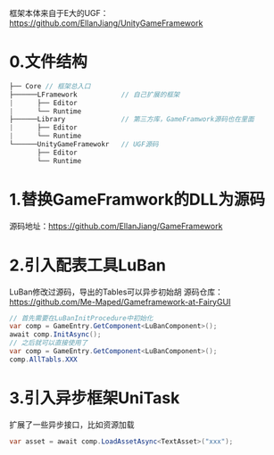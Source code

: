 框架本体来自于E大的UGF：https://github.com/EllanJiang/UnityGameFramework

# 0.文件结构
```c#
├── Core // 框架总入口
├──────LFramework           // 自己扩展的框架
|      ├── Editor            
|      └── Runtime          
├──────Library              // 第三方库，GameFramwork源码也在里面
|      ├── Editor      
|      └── Runtime      
└──────UnityGameFramewokr   // UGF源码
       ├── Editor      
       └── Runtime       
```


# 1.替换GameFramwork的DLL为源码
源码地址：https://github.com/EllanJiang/GameFramework

# 2.引入配表工具LuBan
LuBan修改过源码，导出的Tables可以异步初始胡
源码仓库：https://github.com/Me-Maped/Gameframework-at-FairyGUI
```c#
// 首先需要在LuBanInitProcedure中初始化
var comp = GameEntry.GetComponent<LuBanComponent>();
await comp.InitAsync();
// 之后就可以直接使用了
var comp = GameEntry.GetComponent<LuBanComponent>();
comp.AllTabls.XXX
```

# 3.引入异步框架UniTask
扩展了一些异步接口，比如资源加载
```c#
var asset = await comp.LoadAssetAsync<TextAsset>("xxx");
```
